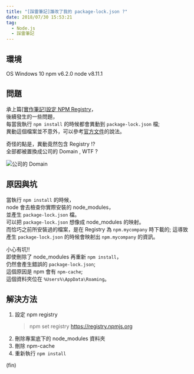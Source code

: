 ```yaml
---
title: "[踩雷筆記]誰改了我的 package-lock.json ?"
date: 2018/07/30 15:53:21
tag:
  - Node.js  
  - 踩雷筆記
---
```

## 環境

OS Windows 10
npm v6.2.0
node v8.11.1

## 問題

承上篇[[實作筆記]設定 NPM Registry](https://blog.marsen.me/2018/07/29/2018/node_set_registry/)，  
後續發生的一些問題，  
每當我執行 `npm install` 的時候都會異動到 `package-lock.json` 檔;  
異動這個檔案並不意外，可以參考[官方文件](https://docs.npmjs.com/files/package-lock.json)的說法。  

奇怪的點是，異動竟然包含 Registry !?  
全部都被置換成公司的 Domain , WTF ?

![公司的 Domain ](https://i.imgur.com/KwwUqPV.jpg)

## 原因與坑

當執行 `npm install` 的時候，  
node 會去檢查你實際安裝的 node_modules，  
並產生 `package-lock.json` 檔。  
可以把 `package-lock.json` 想像成 node_modules 的映射。  
而恰巧之前所安裝過的檔案，是在 Registry 為 `npm.mycompany` 時下載的;
這導致產生 `package-lock.json` 的時候會映射出 `npm.mycompany` 的資訊。

小心有坑!!  
即使刪除了 node_modules 再重新 `npm install`，  
仍然會產生錯誤的 `package-lock.json`;  
這個原因是 npm 會有 `npm-cache`;  
這個資料夾位在 `%Users%\AppData\Roaming`。  

## 解決方法

1. 設定 npm registry  
   > npm set registry <https://registry.npmjs.org>  
2. 刪除專案底下的 node_modules 資料夾
3. 刪除 npm-cache
4. 重新執行 `npm install`

(fin)
